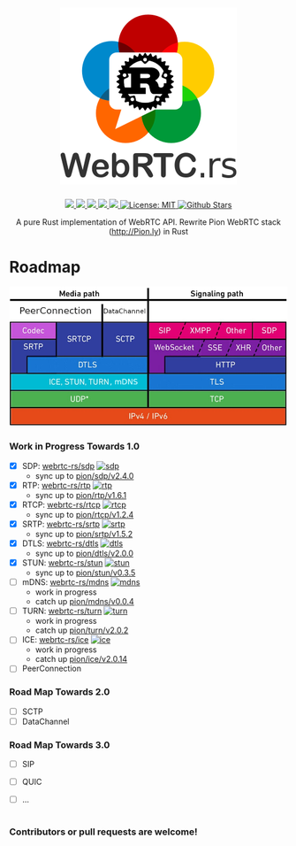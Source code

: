 <h1 align="center">
 <a href="https://webrtc.rs"><img src="./doc/webrtc.rs.png" alt="WebRTC.rs"></a>
 <br>
</h1>
<p align="center">
 <a href="https://github.com/webrtc-rs/webrtc/actions"> 
  <img src="https://github.com/webrtc-rs/webrtc/workflows/webrtc/badge.svg?branch=master">
 </a> 
 <a href="https://codecov.io/gh/webrtc-rs/webrtc"> 
  <img src="https://codecov.io/gh/webrtc-rs/webrtc/branch/master/graph/badge.svg">
 </a>
 <a href="https://deps.rs/repo/github/webrtc-rs/webrtc"> 
  <img src="https://deps.rs/repo/github/webrtc-rs/webrtc/status.svg">
 </a>
 <a href="https://crates.io/crates/webrtc-rs"> 
  <img src="https://img.shields.io/crates/v/webrtc-rs.svg">
 </a> 
 <a href="https://docs.rs/webrtc-rs"> 
  <img src="https://docs.rs/webrtc-rs/badge.svg">
 </a>
 <a href="https://github.com/webrtc-rs/webrtc/blob/master/LICENSE">
  <img src="https://img.shields.io/badge/License-MIT-yellow.svg" alt="License: MIT">
 </a>
 <a href="https://seladb.github.io/StarTrack-js/#/preload?r=webrtc-rs,webrtc">
  <img src="https://img.shields.io/github/stars/webrtc-rs/webrtc.svg?style=social&label=Star" alt="Github Stars">
 </a>
</p>
<p align="center">
 A pure Rust implementation of WebRTC API. Rewrite Pion WebRTC stack (<a href="http://Pion.ly">http://Pion.ly</a>) in Rust
</p>

# Roadmap

<img src="./doc/webrtc_stack.png" alt="WebRTC.rs">

### Work in Progress Towards 1.0
[sdp-badge]: https://img.shields.io/crates/v/webrtc-rs-sdp.svg
[sdp-url]: https://crates.io/crates/webrtc-rs-sdp
[rtp-badge]: https://img.shields.io/crates/v/webrtc-rs-rtp.svg
[rtp-url]: https://crates.io/crates/webrtc-rs-rtp
[rtcp-badge]: https://img.shields.io/crates/v/webrtc-rs-rtcp.svg
[rtcp-url]: https://crates.io/crates/webrtc-rs-rtcp
[srtp-badge]: https://img.shields.io/crates/v/webrtc-rs-srtp.svg
[srtp-url]: https://crates.io/crates/webrtc-rs-srtp
[dtls-badge]: https://img.shields.io/crates/v/webrtc-rs-dtls.svg
[dtls-url]: https://crates.io/crates/webrtc-rs-dtls
[stun-badge]: https://img.shields.io/crates/v/webrtc-rs-stun.svg
[stun-url]: https://crates.io/crates/webrtc-rs-stun
[mdns-badge]: https://img.shields.io/crates/v/webrtc-rs-mdns.svg
[mdns-url]: https://crates.io/crates/webrtc-rs-mdns
[ice-badge]: https://img.shields.io/crates/v/webrtc-rs-ice.svg
[ice-url]: https://crates.io/crates/webrtc-rs-ice
[turn-badge]: https://img.shields.io/crates/v/webrtc-rs-turn.svg
[turn-url]: https://crates.io/crates/webrtc-rs-turn

- [x] SDP: [webrtc-rs/sdp](https://github.com/webrtc-rs/sdp) [![sdp][sdp-badge]][sdp-url]
  - sync up to [pion/sdp/v2.4.0](https://github.com/pion/sdp/tree/b29f0bbd42fc719eabdb027117217b0ddb27abf1)
- [x] RTP: [webrtc-rs/rtp](https://github.com/webrtc-rs/rtp) [![rtp][rtp-badge]][rtp-url]
  - sync up to [pion/rtp/v1.6.1](https://github.com/pion/rtp/tree/0d8026ebf7c048a65f30b053f3ce22e7d5e738ee)
- [x] RTCP: [webrtc-rs/rtcp](https://github.com/webrtc-rs/rtcp) [![rtcp][rtcp-badge]][rtcp-url]
  - sync up to [pion/rtcp/v1.2.4](https://github.com/pion/rtcp/tree/d136b4927f135b17cb15c9b287e22a9e053bd498)
- [x] SRTP: [webrtc-rs/srtp](https://github.com/webrtc-rs/srtp) [![srtp][srtp-badge]][srtp-url]
  - sync up to [pion/srtp/v1.5.2](https://github.com/pion/srtp/tree/071a6b95ab38e9eab9324dacd608dde1ec0c7cd3)
- [x] DTLS: [webrtc-rs/dtls](https://github.com/webrtc-rs/dtls) [![dtls][dtls-badge]][dtls-url]
  - sync up to [pion/dtls/v2.0.0](https://github.com/pion/dtls/tree/789798433596e4dd92451b66984dddb2f8a9f165)
- [x] STUN: [webrtc-rs/stun](https://github.com/webrtc-rs/stun) [![stun][stun-badge]][stun-url]
  - sync up to [pion/stun/v0.3.5](https://github.com/pion/stun/tree/7b20b792b7e18b3846032aaa80e8c0e2d412d0f8)
- [ ] mDNS: [webrtc-rs/mdns](https://github.com/webrtc-rs/mdns) [![mdns][mdns-badge]][mdns-url]
  - work in progress
  - catch up [pion/mdns/v0.0.4](https://github.com/pion/mdns/tree/2e1665e5f21a89afc152bb4b3791b30eda9b28cf)
- [ ] TURN: [webrtc-rs/turn](https://github.com/webrtc-rs/turn) [![turn][turn-badge]][turn-url]
  - work in progress
  - catch up [pion/turn/v2.0.2](https://github.com/pion/turn/tree/502d01577bf86a442ab9b9fa23f78987e7f1e1cd)
- [ ] ICE: [webrtc-rs/ice](https://github.com/webrtc-rs/ice) [![ice][ice-badge]][ice-url]
  - work in progress
  - catch up [pion/ice/v2.0.14](https://github.com/pion/ice/tree/c0a874421c45ef6bbc51166b9056aa46c201f075)
- [ ] PeerConnection

### Road Map Towards 2.0
- [ ] SCTP
- [ ] DataChannel

### Road Map Towards 3.0

- [ ] SIP
- [ ] QUIC
- [ ] ...


# 
### Contributors or pull requests are welcome!

